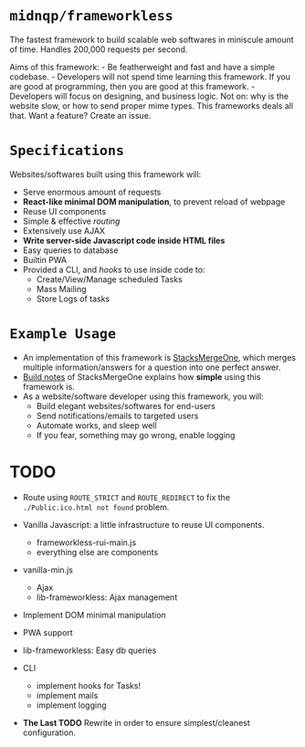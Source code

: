# `midnqp/frameworkless`
The fastest framework to build scalable web softwares in miniscule amount of time. Handles 200,000 requests per second.

Aims of this framework:
	- Be featherweight and fast and have a simple codebase.
	- Developers will not spend time learning this framework. If you are good at programming, then you are good at this framework.
	- Developers will focus on designing, and business logic. Not on: why is the website slow, or how to send proper mime types. This frameworks deals all that. Want a feature? Create an issue.




# `Specifications`
Websites/softwares built using this framework will:
- Serve enormous amount of requests
- __React-like minimal DOM manipulation__, to prevent reload of webpage
- Reuse UI components
- Simple & effective _routing_
- Extensively use AJAX
- __Write server-side Javascript code inside HTML files__
- Easy queries to database
- Builtin PWA
- Provided a CLI, and _hooks_ to use inside code to:
  - Create/View/Manage scheduled Tasks
  - Mass Mailing
  - Store Logs of tasks




# `Example Usage`
- An implementation of this framework is [StacksMergeOne](https://github.com/midnqp/StacksMergeOne), which merges multiple information/answers for a question into one perfect answer.
- [Build notes](https://midnqp.github.io/midnqp/blog/stacksmergeone-build-notes/) of StacksMergeOne explains how __simple__ using this framework is.
- As a website/software developer using this framework, you will:
	- Build elegant websites/softwares for end-users
	- Send notifications/emails to targeted users
	- Automate works, and sleep well
	- If you fear, something may go wrong, enable logging




# TODO
- Route using `ROUTE_STRICT` and `ROUTE_REDIRECT` to fix the `./Public.ico.html not found` problem.

- Vanilla Javascript: a little infrastructure to reuse UI components.
  - frameworkless-rui-main.js
  - everything else are components

- vanilla-min.js
  - Ajax
  - lib-frameworkless: Ajax management

- Implement DOM minimal manipulation

- PWA support

- lib-frameworkless: Easy db queries

- CLI
  - implement hooks for Tasks!
  - implement mails
  - implement logging

- __The Last TODO__ Rewrite in order to ensure 
simplest/cleanest configuration.
